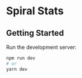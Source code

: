 # Spiral Stats
## Getting Started

Run the development server:

```bash
npm run dev
# or
yarn dev
```




